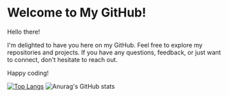 # Welcome to My GitHub!
Hello there!

I'm delighted to have you here on my GitHub. Feel free to explore my repositories and projects. 
If you have any questions, feedback, or just want to connect, don't hesitate to reach out.

Happy coding!

[![Top Langs](https://github-readme-stats.vercel.app/api/top-langs/?username=code-geek15&layout=donut)](https://github.com/anuraghazra/github-readme-stats)
![Anurag's GitHub stats](https://github-readme-stats.vercel.app/api?username=code-geek15&show_icons=true&theme=radical) 




